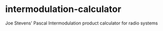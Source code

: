 # intermodulation-calculator
Joe Stevens' Pascal Intermodulation product calculator for radio systems

